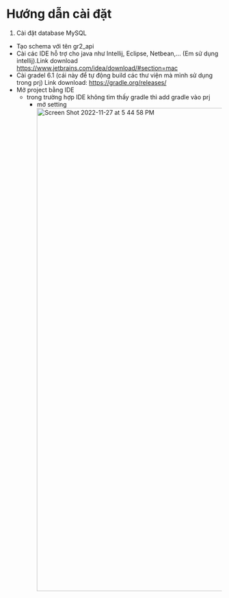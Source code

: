 # Hướng dẫn cài đặt 
1. Cài đặt database MySQL
  - Tạo schema với tên gr2_api 
  - Cài các IDE hỗ trợ cho java như Intellij, Eclipse, Netbean,... (Em sử dụng intellij).Link download https://www.jetbrains.com/idea/download/#section=mac
  - Cài gradel 6.1 (cái này để tự động build các thư viện mà mình sử dụng trong prj) Link download: https://gradle.org/releases/
  - Mở project bằng IDE
    + trong trường hợp IDE không tìm thấy gradle thì add gradle vào prj
      + mở setting <img width="1130" alt="Screen Shot 2022-11-27 at 5 44 58 PM" src="https://user-images.githubusercontent.com/66270677/204131145-ee0db906-cd3c-4ad6-9fed-422642be72b8.png">


  
